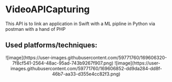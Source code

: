 # VideoAPICapturing
This API is to link an application in Swift with a ML pipline in Python via postman with a hand of PHP

<h2> Used platforms/techniques:</h2>

<p align="center"> ![image](https://user-images.githubusercontent.com/59771760/169606320-7f8cf541-2564-48ac-95ad-743b9267f907.png)
  ![image](https://user-images.githubusercontent.com/59771760/169606852-dd9da284-dd8f-46b7-aa33-d355e4cc82f3.png)

</p>
